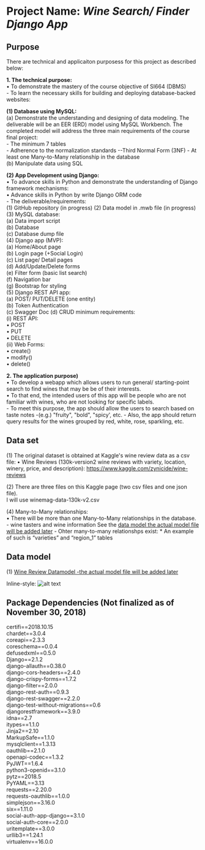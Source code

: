 # Project Name: *Wine Search/ Finder Django App* #  


## Purpose  ##
There are technical and applicaiton purposess for this project as described below:  

**1. The technical purpose:**  
    • To demonstrate the mastery of the course objective of SI664 (DBMS)  
        - To learn the necessary skills for building and deploying database-backed websites:  

**(1) Database using MySQL:**  
            (a) Demonstrate the understanding and designing of data modeling.  The deliverable will be an EER (ERD) 
            model using MySQL Workbench. The completed model will address the three main requirements of the course
             final project:  
             - The minimum 7 tables  
             - Adherence to the normalization standards --Third Normal Form (3NF)
             - At least one Many-to-Many relationship in the database  
            (b) Manipulate data using SQL

**(2) App Development using Django:**  
    • To advance skills in Python and demonstrate the understanding of Django framework 
 mechanisms:  
    • Advance skills in Python by write Django ORM code  
        - The deliverable/requirements:  
            (1) GitHub repository (in progress)
            (2) Data model in .mwb file (in progress)
            (3) MySQL database:  
                (a) Data import script  
                (b) Database  
                (c) Database dump file  
            (4) Django app (MVP):  
                (a) Home/About page  
                (b) Login page (+Social Login)  
                (c) List page/ Detail pages  
                (d) Add/Update/Delete forms  
                (e) Filter form (basic list search)  
                (f) Navigation bar  
                (g) Bootstrap for styling  
            (5) Django REST API app:  
                (a) POST/ PUT/DELETE (one entity)  
                (b) Token Authentication  
                (c) Swagger Doc
                (d) CRUD minimum requirements:  
                    (i) REST API:  
                        • POST  
                        • PUT  
                        • DELETE    
                    (ii) Web Forms:  
                        • create()  
                        • modify()  
                        • delete()  
                                                                   
**2. The application purpose)**  
    • To develop a webapp which allows users to run general/ starting-point search to find wines that 
    may be be of their interests.  
    • To that end, the intended users of this app will be people who are not familiar with wines, who are not
     looking for specific labels.  
        - To meet this purpose, the app should allow the users to search based on taste notes -(e.g.) "fruity", "bold", 
        "spicy', etc.
        - Also, the app should return query results for the wines grouped by red, white, rose, sparkling, etc.
        
## Data set
(1) The original dataset is obtained at Kaggle's wine review data as a csv file:
•	Wine Reviews (130k-version2 wine reviews with variety, location, winery, price, 
and description): <https://www.kaggle.com/zynicide/wine-reviews>  

(2) There are three files on this Kaggle page (two csv files and one json file).  
I will use winemag-data-130k-v2.csv  

(4) Many-to-Many relationships:  
    •	There will be more than one Many-to-Many relationships in the database.  
        - wine tasters and wine information  See the [data model the actual model file will be added later](https://github.com/lopiyuquita/si664finalproject)
        - Ohter many-to-many relationshps exist:
            * An example of such is “varieties” and “region_1” tables


## Data model
(1) [Wine Review Datamodel -the actual model file will be added later](https://github.com/lopiyuquita/si664finalproject)  

Inline-style: 
![alt text](https://github.com/lopiyuquita/si664finalproject/blob/master/winesearch/static/si664finalprojectworkingwinesearchdatamodel.png)

## Package Dependencies (Not finalized as of November 30, 2018)
certifi==2018.10.15  
chardet==3.0.4  
coreapi==2.3.3  
coreschema==0.0.4  
defusedxml==0.5.0  
Django==2.1.2  
django-allauth==0.38.0  
django-cors-headers==2.4.0  
django-crispy-forms==1.7.2  
django-filter==2.0.0  
django-rest-auth==0.9.3  
django-rest-swagger==2.2.0  
django-test-without-migrations==0.6  
djangorestframework==3.9.0  
idna==2.7  
itypes==1.1.0  
Jinja2==2.10  
MarkupSafe==1.1.0  
mysqlclient==1.3.13  
oauthlib==2.1.0  
openapi-codec==1.3.2  
PyJWT==1.6.4  
python3-openid==3.1.0  
pytz==2018.5  
PyYAML==3.13  
requests==2.20.0  
requests-oauthlib==1.0.0  
simplejson==3.16.0  
six==1.11.0  
social-auth-app-django==3.1.0  
social-auth-core==2.0.0  
uritemplate==3.0.0  
urllib3==1.24.1  
virtualenv==16.0.0  


